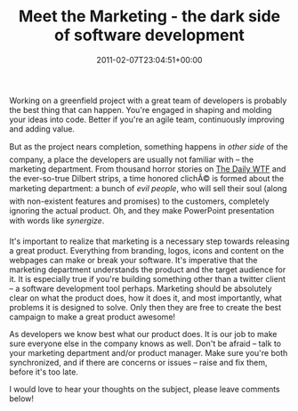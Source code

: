 ﻿---
title: Meet the Marketing - the dark side of software development
date: 2011-02-07T23:04:51+00:00
---
Working on a greenfield project with a great team of developers is probably the best thing that can happen. You're engaged in shaping and molding your ideas into code. Better if you're an agile team, continuously improving and adding value.

But as the project nears completion, something happens in *other side* of the company, a place the developers are usually not familiar with &ndash; the marketing department. From thousand horror stories on [The Daily WTF](http://thedailywtf.com/) and the ever-so-true Dilbert strips, a time honored clichÃ© is formed about the marketing department: a bunch of *evil people*, who will sell their soul (along with non-existent features and promises) to the customers, completely ignoring the actual product. Oh, and they make PowerPoint presentation with words like *synergize*.

It's important to realize that marketing is a necessary step towards releasing a great product. Everything from branding, logos, icons and content on the webpages can make or break your software. It's imperative that the marketing department understands the product and the target audience for it. It is especially true if you're building something other than a twitter client &ndash; a software development tool perhaps. Marketing should be absolutely clear on what the product does, how it does it, and most importantly, what problems it is designed to solve. Only then they are free to create the best campaign to make a great product awesome!

As developers we know best what our product does. It is our job to make sure everyone else in the company knows as well. Don't be afraid &ndash; talk to your marketing department and/or product manager. Make sure you're both synchronized, and if there are concerns or issues &ndash; raise and fix them, before it's too late.

I would love to hear your thoughts on the subject, please leave comments below!
